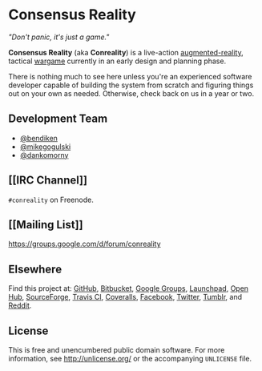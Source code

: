 Consensus Reality
=================

*"Don't panic, it's just a game."*

**Consensus Reality** (aka **Conreality**) is a live-action
[augmented-reality](Glossary#augmented-reality), tactical
[wargame](Glossary#wargame) currently in an early design and planning phase.

There is nothing much to see here unless you're an experienced software
developer capable of building the system from scratch and figuring things
out on your own as needed. Otherwise, check back on us in a year or two.

Development Team
----------------

* [@bendiken](https://github.com/bendiken)
* [@mikegogulski](https://github.com/mikegogulski)
* [@dankomorny](https://github/dankomorny)

[[IRC Channel]]
---------------

`#conreality` on Freenode.

[[Mailing List]]
----------------

https://groups.google.com/d/forum/conreality

Elsewhere
---------

Find this project at:
[GitHub](https://github.com/conreality/conreality),
[Bitbucket](https://bitbucket.org/conreality/conreality),
[Google Groups](https://groups.google.com/d/forum/conreality),
[Launchpad](https://launchpad.net/~conreality),
[Open Hub](https://www.openhub.net/p/conreality),
[SourceForge](https://sourceforge.net/projects/conreality/),
[Travis CI](https://travis-ci.org/conreality/conreality),
[Coveralls](https://coveralls.io/github/conreality/conreality),
[Facebook](https://www.facebook.com/conreality),
[Twitter](https://twitter.com/ConrealityGame),
[Tumblr](http://conreality.tumblr.com/), and
[Reddit](https://www.reddit.com/r/Conreality/).

License
-------

This is free and unencumbered public domain software. For more information,
see http://unlicense.org/ or the accompanying `UNLICENSE` file.
